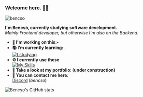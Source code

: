 ### Welcome here. 👋🏻
<p align="left"> <img src="https://komarev.com/ghpvc/?username=bencso&label=Views&color=151515&style=flat" alt="bencso" /> </p>

**I'm Bencsó, currently studying software development.** </br>
*Mainly Frontend developer, but otherwise I'm also on the Backend.*

- **💼 I'm working on this:-** </br>
- **📚 I’m currently learning:** </br> [![I studying](https://skillicons.dev/icons?i=cs,laravel,nextjs&theme=dark)](https://skillicons.dev) </br>
- **⚙️ I currently use these** </br> 
[![My Skills](https://skillicons.dev/icons?i=cs,js,python,tailwindcss,react&theme=dark)](https://skillicons.dev)</br>
- **📄 Take a look at my portfolio: (under construction)** </br>
- **📧 You can contact me here:** </br> [Discord](https://discord.com) (*bencso*)

![Bencso's GitHub stats](https://github-readme-stats.vercel.app/api?username=bencso&show_icons=true&theme=dark#gh-dark-mode-only)
